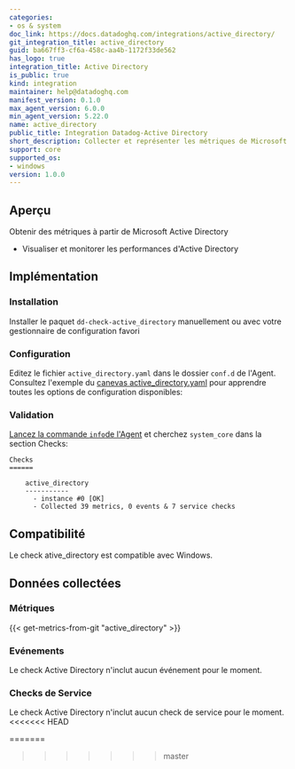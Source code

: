 ```yaml
---
categories:
- os & system
doc_link: https://docs.datadoghq.com/integrations/active_directory/
git_integration_title: active_directory
guid: ba667ff3-cf6a-458c-aa4b-1172f33de562
has_logo: true
integration_title: Active Directory
is_public: true
kind: integration
maintainer: help@datadoghq.com
manifest_version: 0.1.0
max_agent_version: 6.0.0
min_agent_version: 5.22.0
name: active_directory
public_title: Integration Datadog-Active Directory
short_description: Collecter et représenter les métriques de Microsoft Active Directory
support: core
supported_os:
- windows
version: 1.0.0
---
```


## Aperçu

Obtenir des métriques à partir de Microsoft Active Directory

* Visualiser et monitorer les performances d'Active Directory

## Implémentation
### Installation

Installer le paquet `dd-check-active_directory` manuellement ou avec votre gestionnaire de configuration favori

### Configuration

Editez le fichier `active_directory.yaml` dans le dossier `conf.d` de l'Agent. Consultez l'exemple du [canevas  active_directory.yaml](https://github.com/DataDog/integrations-core/blob/master/active_directory/conf.yaml.example) pour apprendre toutes les options de configuration disponibles:

### Validation

[Lancez la commande `info`de l'Agent](https://docs.datadoghq.com/agent/faq/agent-commands/#agent-status-and-information) et cherchez `system_core` dans la section Checks:

    Checks
    ======

        active_directory
        -----------
          - instance #0 [OK]
          - Collected 39 metrics, 0 events & 7 service checks

## Compatibilité

Le check ative_directory est compatible avec Windows.

## Données collectées
### Métriques
{{< get-metrics-from-git "active_directory" >}}

### Evénements
Le check Active Directory n'inclut aucun événement pour le moment.

### Checks de Service
Le check Active Directory n'inclut aucun check de service pour le moment.
<<<<<<< HEAD

[1]: https://github.com/DataDog/integrations-core/blob/master/active_directory/conf.yaml.example
[2]: https://docs.datadoghq.com/agent/faq/agent-commands/#agent-status-and-information
=======
>>>>>>> master
